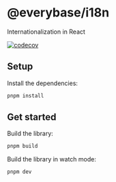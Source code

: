 # @everybase/i18n
Internationalization in React

[![codecov](https://codecov.io/gh/everybase-ui/i18n/graph/badge.svg?token=VRLCI234NA)](https://codecov.io/gh/everybase-ui/i18n)

## Setup

Install the dependencies:

```bash
pnpm install
```

## Get started

Build the library:

```bash
pnpm build
```

Build the library in watch mode:

```bash
pnpm dev
```
